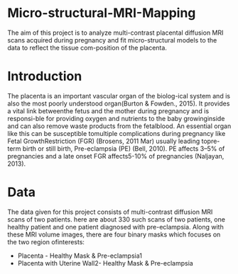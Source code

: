 # Micro-structural-MRI-Mapping
The aim of this project is to analyze multi-contrast placental diffusion MRI scans acquired during pregnancy and fit micro-structural models to the data to reflect the tissue com-position of the placenta.


# Introduction

The placenta is an important vascular organ of the biolog-ical system and is also the most poorly understood organ(Burton & Fowden., 2015). It provides a vital link betweenthe fetus and the mother during pregnancy and is responsi-ble for providing oxygen and nutrients to the baby growinginside and can also remove waste products from the fetalblood.  An essential organ like this can be susceptible tomultiple complications during pregnancy like Fetal GrowthRestriction (FGR) (Brosens, 2011 Mar) usually leading topre-term birth or still birth, Pre-eclampsia (PE) (Bell, 2010). PE affects 3–5% of pregnancies and a late onset FGR affects5-10% of pregnancies (Naljayan, 2013). 

# Data

The data given for this project consists of multi-contrast diffusion MRI scans of two patients. here are about 330 such scans of two patients, one healthy patient and one patient diagnosed with pre-eclampsia. Along with these MRI volume images, there are four binary masks which focuses on the two region ofinterests:
* Placenta - Healthy Mask & Pre-eclampsia1
* Placenta with Uterine Wall2- Healthy Mask & Pre-eclampsia

